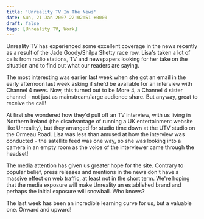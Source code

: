 ```yaml
---
title: 'Unreality TV In The News'
date: Sun, 21 Jan 2007 22:02:51 +0000
draft: false
tags: [Unreality TV, Work]
---
```


Unreality TV has experienced some excellent coverage in the news recently as a result of the Jade Goody/Shilpa Shetty race row. Lisa's taken a lot of calls from radio stations, TV and newspapers looking for her take on the situation and to find out what our readers are saying.

The most interesting was earlier last week when she got an email in the early afternoon last week asking if she'd be available for an interview with Channel 4 news. Now, this turned out to be More 4, a Channel 4 sister channel - not just as mainstream/large audience share. But anyway, great to receive the call!

At first she wondered how they'd pull off an TV interview, with us living in Northern Ireland (the disadvantage of running a UK entertainment website like Unreality), but they arranged for studio time down at the UTV studio on the Ormeau Road. Lisa was less than amused at how the interview was conducted - the satellite feed was one way, so she was looking into a camera in an empty room as the voice of the interviewer came through the headset!

The media attention has given us greater hope for the site. Contrary to popular belief, press releases and mentions in the news don't have a massive effect on web traffic, at least not in the short term. We're hoping that the media exposure will make Unreality an established brand and perhaps the initial exposure will snowball. Who knows?

The last week has been an incredible learning curve for us, but a valuable one. Onward and upward!
